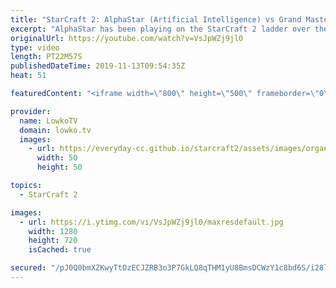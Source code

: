 ```yaml
---
title: "StarCraft 2: AlphaStar (Artificial Intelligence) vs Grand Master League!"
excerpt: "AlphaStar has been playing on the StarCraft 2 ladder over the last few months. Recently the Google DeepMind team that has been developing this artificial intelligence released a blog post, a research paper and a replay pack about the AI.  Get more videos & support my work: http://www.patreon.com/lowkotv"
originalUrl: https://youtube.com/watch?v=VsJpWZj9jl0
type: video
length: PT22M57S
publishedDateTime: 2019-11-13T09:54:35Z
heat: 51

featuredContent: "<iframe width=\"800\" height=\"500\" frameborder=\"0\" src=\"https://www.youtube.com/embed/VsJpWZj9jl0\" allow=\"accelerometer; autoplay; encrypted-media; gyroscope; picture-in-picture\" allowfullscreen></iframe>"

provider:
  name: LowkoTV
  domain: lowko.tv
  images:
    - url: https://everyday-cc.github.io/starcraft2/assets/images/organizations/lowko.tv-50x50.jpg
      width: 50
      height: 50

topics:
  - StarCraft 2

images:
  - url: https://i.ytimg.com/vi/VsJpWZj9jl0/maxresdefault.jpg
    width: 1280
    height: 720
    isCached: true

secured: "/pJ0Q0bmXZKwyTtOzECJZRB3o3P7GkLQ8qTHM1yU8BmsDCWzY1c8bd6S/i28l59OwCQ+lxJBeZcMQJLNgN6n7xeq+pxTJ6Sd5W4ho7jFzW0/5EQNaDEUgN/GioIbBeYYKI5sqdYtJqx0sSZTUKqEytDQSTDMQT0ZbO0p6sZi0d2z+dALCuQqvwbJEMKwM63cCI0Rxf8PSNVFICbz8ZBEQm8Dl2JPbC+57ZMO5qWIetftEGAfZ6gH8rnZIsl1n+4c4h3lrotnq95gmGFyS/Vyt0n4wFN4UpcTPsHRX2l6JnRuMSWYAXIhlt+4k7gtGJYwV3JUH8UwjPl1ijV/4VDYYwH7F9r+Y0TokUb/HT13iBlRjnVcWwkNh3uQG51fxyVofXODHDlYQSRkcMPC0ZZMR97hheSNsvf2sG6dC3m3sw50FiXX0N0UWeBFsHjhQeo+;Hv3ROl/hqKmGq0iB+sm/1A=="
---
```


